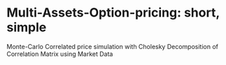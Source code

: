 # Multi-Assets-Option-pricing: short, simple 
Monte-Carlo Correlated price simulation with Cholesky Decomposition of Correlation Matrix using Market Data
